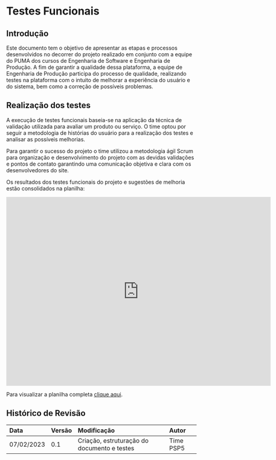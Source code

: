
# Testes Funcionais

## Introdução

Este documento tem o objetivo de apresentar as etapas e processos desenvolvidos no decorrer do projeto realizado em conjunto com a equipe do PUMA dos cursos de Engenharia de Software e Engenharia de Produção. A fim de garantir a qualidade dessa plataforma, a equipe de Engenharia de Produção participa do processo de  qualidade, realizando testes na plataforma com o intuito de melhorar a experiência do usuário e do sistema, bem como a correção de possíveis problemas. 

## Realização dos testes

A execução de testes funcionais baseia-se na aplicação da técnica de validação utilizada para avaliar um produto ou serviço. 
O time optou por seguir a metodologia de histórias do usuário para a realização dos testes e analisar as possíveis melhorias. 

Para garantir o sucesso do projeto o time utilizou a metodologia ágil Scrum para organização e desenvolvimento do projeto com as devidas validações e pontos de contato garantindo uma comunicação objetiva e clara com os desenvolvedores do site. 

Os resultados dos testes funcionais do projeto e sugestões de melhoria estão consolidados na planilha:

<iframe width="700" height="500" frameborder="0" scrolling="no" src="https://docs.google.com/spreadsheets/d/15FfSMnHyL3V2atz4Kf8HtjSw4V9SwN2G/edit#gid=470238778"></iframe>

<br/>

<p  align="justify">Para visualizar a planilha completa <a href="https://docs.google.com/spreadsheets/d/15FfSMnHyL3V2atz4Kf8HtjSw4V9SwN2G/edit#gid=1483959555">clique aqui</a>.</p>

## Histórico de Revisão
| Data       | Versão | Modificação | Autor |
| :--------- | :----- | :---------- | :---- |
| 07/02/2023 | 0.1    | Criação, estruturação do documento e testes | Time PSP5 |